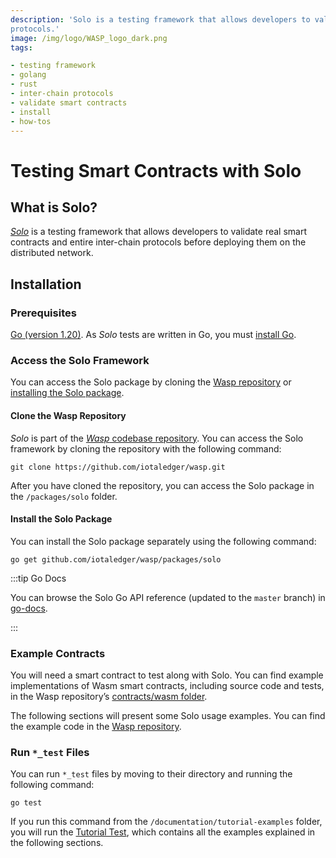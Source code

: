 ```yaml
---
description: 'Solo is a testing framework that allows developers to validate real smart contracts and entire inter-chain
protocols.'
image: /img/logo/WASP_logo_dark.png
tags:

- testing framework
- golang
- rust
- inter-chain protocols
- validate smart contracts
- install
- how-tos
---
```


# Testing Smart Contracts with Solo

## What is Solo?

[_Solo_](https://github.com/iotaledger/wasp/tree/develop/packages/solo) is a testing framework that allows developers to
validate real smart contracts and entire inter-chain protocols before deploying them on the distributed network.

## Installation

### Prerequisites

[Go (version 1.20)](https://tip.golang.org/doc/go1.20). As _Solo_ tests are written in Go, you must
[install Go](https://go.dev/doc/install).

### Access the Solo Framework

You can access the Solo package by cloning the [Wasp repository](#clone-the-wasp-repository)
or [installing the Solo package](#install-the-solo-package).

#### Clone the Wasp Repository

_Solo_ is part of the [_Wasp_ codebase repository](https://github.com/iotaledger/wasp.git). You can access the Solo
framework by cloning the repository with the following command:

```shell
git clone https://github.com/iotaledger/wasp.git
```

After you have cloned the repository, you can access the Solo package in the `/packages/solo` folder.

#### Install the Solo Package

You can install the Solo package separately using the following command:

```shell
go get github.com/iotaledger/wasp/packages/solo
```

:::tip Go Docs

You can browse the Solo Go API reference (updated to the `master` branch) in
[go-docs](https://pkg.go.dev/github.com/iotaledger/wasp/packages/solo).

:::

### Example Contracts

You will need a smart contract to test along with Solo.
You can find example implementations of Wasm smart contracts, including source code and tests, in the Wasp
repository’s [contracts/wasm folder](https://github.com/iotaledger/wasp/tree/develop/contracts/wasm).

The following sections will present some Solo usage examples. You can find the example code in
the [Wasp repository](https://github.com/iotaledger/wasp/tree/develop/documentation/tutorial-examples).

### Run `*_test` Files

You can run `*_test` files by moving to their directory and running the following command:

```shell
go test
```

If you run this command from the `/documentation/tutorial-examples` folder, you will run the
[Tutorial Test](https://github.com/iotaledger/wasp/blob/develop/documentation/tutorial-examples/test/tutorial_test.go),
which contains all the examples explained in the following sections.
